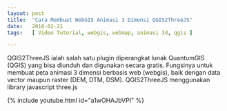 ```yaml
---
layout: post
title:  "Cara Membuat WebGIS Animasi 3 Dimensi QGIS2ThreeJS"
date:   2018-02-21
tags:   [ Video Tutorial, webgis, webmap, animasi 3d, qgis ]

---
```



<p class="intro"><span class="dropcap">Q</span>GIS2ThreeJS ialah salah satu plugin diperangkat lunak QuantumGIS (QGIS) yang bisa diunduh dan digunakan secara gratis. Fungsinya untuk membuat peta animasi 3 dimensi berbasis web (webgis), baik dengan data vector maupun raster (DEM, DTM, DSM). QGIS2ThreeJS menggunakan library javascript three.js</p>

{% include youtube.html id="a1wOHAJbVPI" %}
